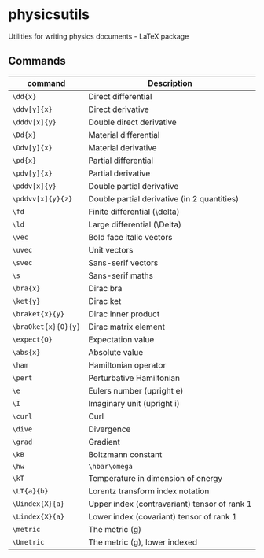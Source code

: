 # physicsutils
Utilities for writing physics documents - LaTeX package

## Commands

| command        | Description                     |
| --------       | ------------------------------- |
| `\dd{x}`       | Direct differential |
| `\ddv[y]{x}`   | Direct derivative |
| `\dddv[x]{y}`  | Double direct derivative | 
| `\Dd{x}`       | Material differential |
| `\Ddv[y]{x}`   | Material derivative |
| `\pd{x}`       | Partial differential |
| `\pdv[y]{x}`   | Partial derivative |
| `\pddv[x]{y}`  | Double partial derivative | 
| `\pddvv[x]{y}{z}`| Double partial derivative (in 2 quantities) | 
| `\fd`          | Finite differential (\delta) |
| `\ld`          | Large differential (\Delta) |
| `\vec`         | Bold face italic vectors |
| `\uvec`        | Unit vectors |
| `\svec`        | Sans-serif vectors |
| `\s`           | Sans-serif maths |
| `\bra{x}`      | Dirac bra |
| `\ket{y}`      | Dirac ket |
| `\braket{x}{y}`| Dirac inner product |
| `\braOket{x}{O}{y}`| Dirac matrix element |
| `\expect{O}`   | Expectation value |
| `\abs{x}`      | Absolute value |
| `\ham`         | Hamiltonian operator |
| `\pert`        | Perturbative Hamiltonian |
| `\e`           | Eulers number (upright e) |
| `\I`           | Imaginary unit (upright i) |
| `\curl`        | Curl |
| `\dive`        | Divergence |
| `\grad`        | Gradient |
| `\kB`          | Boltzmann constant |
| `\hw`          | `\hbar\omega` |
| `\kT`          | Temperature in dimension of energy |
| `\LT{a}{b}`    | Lorentz transform index notation |
| `\Uindex{X}{a}`| Upper index (contravariant) tensor of rank 1 |
| `\Lindex{X}{a}`| Lower index (covariant) tensor of rank 1 |
| `\metric`      | The metric (g) |
| `\Umetric`     | The metric (g), lower indexed |

